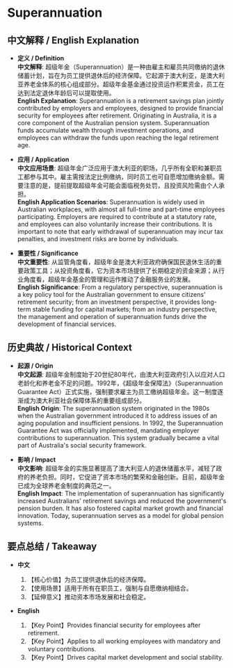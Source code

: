 # Superannuation

## 中文解释 / English Explanation

* **定义 / Definition**  
  **中文解释**: 超级年金（Superannuation）是一种由雇主和雇员共同缴纳的退休储蓄计划，旨在为员工提供退休后的经济保障。它起源于澳大利亚，是澳大利亚养老金体系的核心组成部分。超级年金基金通过投资运作积累资金，员工在达到法定退休年龄后可以提取使用。  
  **English Explanation**: Superannuation is a retirement savings plan jointly contributed by employers and employees, designed to provide financial security for employees after retirement. Originating in Australia, it is a core component of the Australian pension system. Superannuation funds accumulate wealth through investment operations, and employees can withdraw the funds upon reaching the legal retirement age.

* **应用 / Application**  
  **中文应用场景**: 超级年金广泛应用于澳大利亚的职场，几乎所有全职和兼职员工都参与其中。雇主需按法定比例缴纳，同时员工也可自愿增加缴纳金额。需要注意的是，提前提取超级年金可能会面临税务处罚，且投资风险需由个人承担。  
  **English Application Scenarios**: Superannuation is widely used in Australian workplaces, with almost all full-time and part-time employees participating. Employers are required to contribute at a statutory rate, and employees can also voluntarily increase their contributions. It is important to note that early withdrawal of superannuation may incur tax penalties, and investment risks are borne by individuals.

* **重要性 / Significance**  
  **中文重要性**: 从监管角度看，超级年金是澳大利亚政府确保国民退休生活的重要政策工具；从投资角度看，它为资本市场提供了长期稳定的资金来源；从行业角度看，超级年金基金的管理和运作推动了金融服务业的发展。  
  **English Significance**: From a regulatory perspective, superannuation is a key policy tool for the Australian government to ensure citizens' retirement security; from an investment perspective, it provides long-term stable funding for capital markets; from an industry perspective, the management and operation of superannuation funds drive the development of financial services.

## 历史典故 / Historical Context

* **起源 / Origin**  
  **中文起源**: 超级年金制度始于20世纪80年代，由澳大利亚政府引入以应对人口老龄化和养老金不足的问题。1992年，《超级年金保障法》（Superannuation Guarantee Act）正式实施，强制要求雇主为员工缴纳超级年金。这一制度逐渐成为澳大利亚社会保障体系的重要组成部分。  
  **English Origin**: The superannuation system originated in the 1980s when the Australian government introduced it to address issues of an aging population and insufficient pensions. In 1992, the Superannuation Guarantee Act was officially implemented, mandating employer contributions to superannuation. This system gradually became a vital part of Australia's social security framework.

* **影响 / Impact**  
  **中文影响**: 超级年金的实施显著提高了澳大利亚人的退休储蓄水平，减轻了政府的养老负担。同时，它促进了资本市场的繁荣和金融创新。目前，超级年金已成为全球养老金制度的典范之一。  
  **English Impact**: The implementation of superannuation has significantly increased Australians' retirement savings and reduced the government's pension burden. It has also fostered capital market growth and financial innovation. Today, superannuation serves as a model for global pension systems.

## 要点总结 / Takeaway

* **中文**  
  1. 【核心价值】为员工提供退休后的经济保障。
  2. 【使用场景】适用于所有在职员工，强制与自愿缴纳相结合。
  3. 【延伸意义】推动资本市场发展和社会稳定。

* **English**  
  1. 【Key Point】Provides financial security for employees after retirement.
  2. 【Key Point】Applies to all working employees with mandatory and voluntary contributions.
  3. 【Key Point】Drives capital market development and social stability.